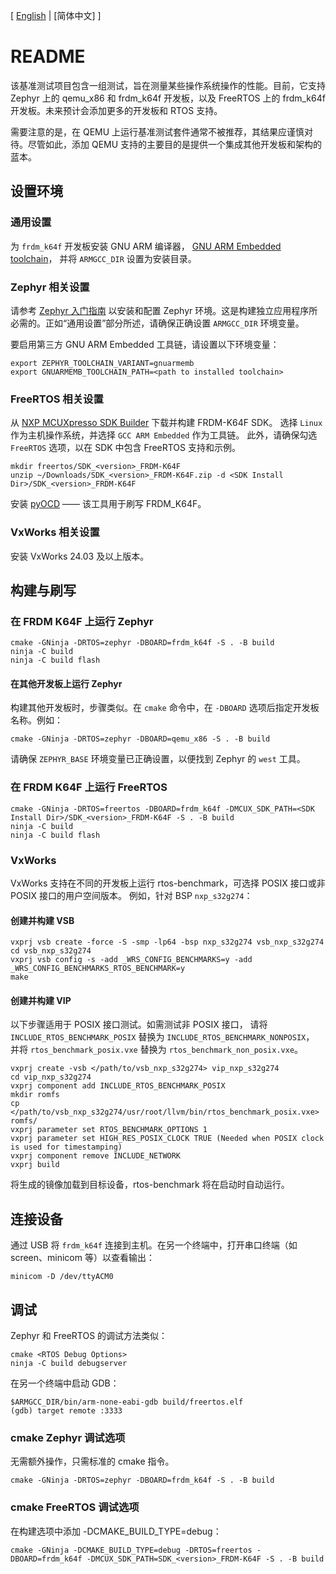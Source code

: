 
\[ [English](README.md) | [简体中文] \]

# README

该基准测试项目包含一组测试，旨在测量某些操作系统操作的性能。目前，它支持 Zephyr 上的 qemu_x86 和 frdm_k64f 开发板，以及 FreeRTOS 上的 frdm_k64f 开发板。未来预计会添加更多的开发板和 RTOS 支持。

需要注意的是，在 QEMU 上运行基准测试套件通常不被推荐，其结果应谨慎对待。尽管如此，添加 QEMU 支持的主要目的是提供一个集成其他开发板和架构的蓝本。

## 设置环境

### 通用设置

为 `frdm_k64f` 开发板安装 GNU ARM 编译器，
[GNU ARM Embedded toolchain](https://developer.arm.com/tools-and-software/open-source-software/developer-tools/gnu-toolchain/gnu-rm)，
并将 `ARMGCC_DIR` 设置为安装目录。

### Zephyr 相关设置

请参考 [Zephyr 入门指南](https://docs.zephyrproject.org/latest/getting_started/index.html) 以安装和配置 Zephyr 环境。这是构建独立应用程序所必需的。正如“通用设置”部分所述，请确保正确设置 `ARMGCC_DIR` 环境变量。

要启用第三方 GNU ARM Embedded 工具链，请设置以下环境变量：

```
export ZEPHYR_TOOLCHAIN_VARIANT=gnuarmemb
export GNUARMEMB_TOOLCHAIN_PATH=<path to installed toolchain>
```

### FreeRTOS 相关设置

从 [NXP MCUXpresso SDK Builder](https://mcuxpresso.nxp.com/en/welcome) 下载并构建 FRDM-K64F SDK。
选择 `Linux` 作为主机操作系统，并选择 `GCC ARM Embedded` 作为工具链。
此外，请确保勾选 `FreeRTOS` 选项，以在 SDK 中包含 FreeRTOS 支持和示例。

```
mkdir freertos/SDK_<version>_FRDM-K64F
unzip ~/Downloads/SDK_<version>_FRDM-K64F.zip -d <SDK Install Dir>/SDK_<version>_FRDM-K64F
```

安装 [pyOCD](https://github.com/pyocd/pyOCD) —— 该工具用于刷写 FRDM_K64F。

### VxWorks 相关设置

安装 VxWorks 24.03 及以上版本。

## 构建与刷写

### 在 FRDM K64F 上运行 Zephyr

```
cmake -GNinja -DRTOS=zephyr -DBOARD=frdm_k64f -S . -B build
ninja -C build
ninja -C build flash
```

#### 在其他开发板上运行 Zephyr

构建其他开发板时，步骤类似。在 `cmake` 命令中，在 `-DBOARD` 选项后指定开发板名称。例如：

```
cmake -GNinja -DRTOS=zephyr -DBOARD=qemu_x86 -S . -B build
```

请确保 `ZEPHYR_BASE` 环境变量已正确设置，以便找到 Zephyr 的 `west` 工具。

### 在 FRDM K64F 上运行 FreeRTOS

```
cmake -GNinja -DRTOS=freertos -DBOARD=frdm_k64f -DMCUX_SDK_PATH=<SDK Install Dir>/SDK_<version>_FRDM-K64F -S . -B build
ninja -C build
ninja -C build flash
```

### VxWorks

VxWorks 支持在不同的开发板上运行 rtos-benchmark，可选择 POSIX 接口或非 POSIX 接口的用户空间版本。
例如，针对 BSP `nxp_s32g274`：

#### 创建并构建 VSB

```
vxprj vsb create -force -S -smp -lp64 -bsp nxp_s32g274 vsb_nxp_s32g274
cd vsb_nxp_s32g274
vxprj vsb config -s -add _WRS_CONFIG_BENCHMARKS=y -add _WRS_CONFIG_BENCHMARKS_RTOS_BENCHMARK=y
make
```

#### 创建并构建 VIP

以下步骤适用于 POSIX 接口测试。如需测试非 POSIX 接口，
请将 `INCLUDE_RTOS_BENCHMARK_POSIX` 替换为 `INCLUDE_RTOS_BENCHMARK_NONPOSIX`，
并将 `rtos_benchmark_posix.vxe` 替换为 `rtos_benchmark_non_posix.vxe`。

```
vxprj create -vsb </path/to/vsb_nxp_s32g274> vip_nxp_s32g274
cd vip_nxp_s32g274
vxprj component add INCLUDE_RTOS_BENCHMARK_POSIX
mkdir romfs
cp </path/to/vsb_nxp_s32g274/usr/root/llvm/bin/rtos_benchmark_posix.vxe> romfs/
vxprj parameter set RTOS_BENCHMARK_OPTIONS 1
vxprj parameter set HIGH_RES_POSIX_CLOCK TRUE (Needed when POSIX clock is used for timestamping)
vxprj component remove INCLUDE_NETWORK
vxprj build
```

将生成的镜像加载到目标设备，rtos-benchmark 将在启动时自动运行。

## 连接设备

通过 USB 将 `frdm_k64f` 连接到主机。在另一个终端中，打开串口终端（如 screen、minicom 等）以查看输出：

```
minicom -D /dev/ttyACM0
```

## 调试

Zephyr 和 FreeRTOS 的调试方法类似：

```
cmake <RTOS Debug Options>
ninja -C build debugserver
```

在另一个终端中启动 GDB：

```
$ARMGCC_DIR/bin/arm-none-eabi-gdb build/freertos.elf
(gdb) target remote :3333
```

### cmake Zephyr 调试选项

无需额外操作，只需标准的 cmake 指令。

```
cmake -GNinja -DRTOS=zephyr -DBOARD=frdm_k64f -S . -B build
```

### cmake FreeRTOS 调试选项
在构建选项中添加 -DCMAKE_BUILD_TYPE=debug：

```
cmake -GNinja -DCMAKE_BUILD_TYPE=debug -DRTOS=freertos -DBOARD=frdm_k64f -DMCUX_SDK_PATH=SDK_<version>_FRDM-K64F -S . -B build
```
